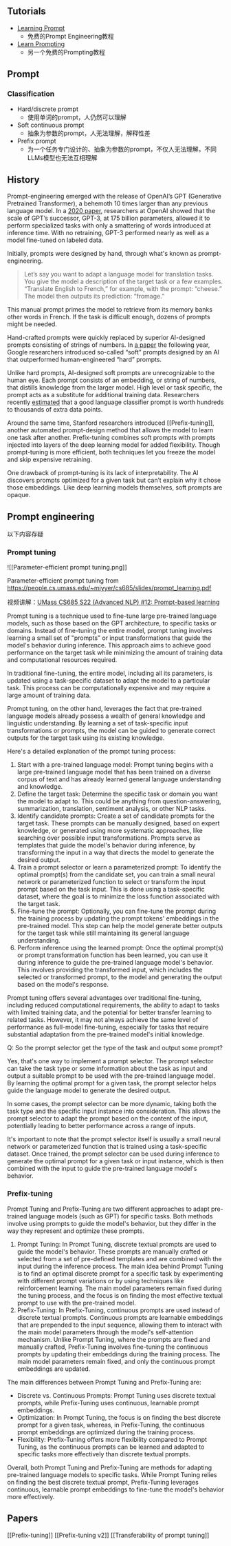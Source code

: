 ## Tutorials

- [Learning Prompt](https://learningprompt.wiki/)
	- 免费的Prompt Engineering教程
- [Learn Prompting](https://learnprompting.org/)
	- 另一个免费的Prompting教程

## Prompt

### Classification

- Hard/discrete prompt
	- 使用单词的prompt，人仍然可以理解
- Soft continuous prompt
	- 抽象为参数的prompt，人无法理解，解释性差
- Prefix prompt
	- 为一个任务专门设计的、抽象为参数的prompt，不仅人无法理解，不同LLMs模型也无法互相理解

## History

Prompt-engineering emerged with the release of OpenAI’s GPT (Generative Pretrained Transformer), a behemoth 10 times larger than any previous language model. In a [2020 paper](https://papers.nips.cc/paper/2020/hash/1457c0d6bfcb4967418bfb8ac142f64a-Abstract.html), researchers at OpenAI showed that the scale of GPT’s successor, GPT-3, at 175 billion parameters, allowed it to perform specialized tasks with only a smattering of words introduced at inference time. With no retraining, GPT-3 performed nearly as well as a model fine-tuned on labeled data.

Initially, prompts were designed by hand, through what's known as prompt-engineering. 

> Let’s say you want to adapt a language model for translation tasks. You give the model a description of the target task or a few examples. “Translate English to French,” for example, with the prompt: “cheese.” The model then outputs its prediction: “fromage.” 

This manual prompt primes the model to retrieve from its memory banks other words in French. If the task is difficult enough, dozens of prompts might be needed.

Hand-crafted prompts were quickly replaced by superior AI-designed prompts consisting of strings of numbers. In [a paper](https://aclanthology.org/2021.emnlp-main.243.pdf) the following year, Google researchers introduced so-called “soft” prompts designed by an AI that outperformed human-engineered “hard” prompts.

Unlike hard prompts, AI-designed soft prompts are unrecognizable to the human eye. Each prompt consists of an embedding, or string of numbers, that distills knowledge from the larger model. High level or task specific, the prompt acts as a substitute for additional training data. Researchers recently [estimated](https://aclanthology.org/2021.naacl-main.208.pdf) that a good language classifier prompt is worth hundreds to thousands of extra data points.

Around the same time, Stanford researchers introduced [[Prefix-tuning]], another automated prompt-design method that allows the model to learn one task after another. Prefix-tuning combines soft prompts with prompts injected into layers of the deep learning model for added flexibility. Though prompt-tuning is more efficient, both techniques let you freeze the model and skip expensive retraining.

One drawback of prompt-tuning is its lack of interpretability. The AI discovers prompts optimized for a given task but can’t explain why it chose those embeddings. Like deep learning models themselves, soft prompts are opaque.


## Prompt engineering

以下内容存疑

### Prompt tuning

![[Parameter-efficient prompt tuning.png]]

Parameter-efficient prompt tuning from https://people.cs.umass.edu/~miyyer/cs685/slides/prompt_learning.pdf

视频讲解：[UMass CS685 S22 (Advanced NLP) #12: Prompt-based learning](https://www.youtube.com/watch?v=8HwHGGb1zpQ)

Prompt tuning is a technique used to fine-tune large pre-trained language models, such as those based on the GPT architecture, to specific tasks or domains. Instead of fine-tuning the entire model, prompt tuning involves learning a small set of "prompts" or input transformations that guide the model's behavior during inference. This approach aims to achieve good performance on the target task while minimizing the amount of training data and computational resources required.

In traditional fine-tuning, the entire model, including all its parameters, is updated using a task-specific dataset to adapt the model to a particular task. This process can be computationally expensive and may require a large amount of training data.

Prompt tuning, on the other hand, leverages the fact that pre-trained language models already possess a wealth of general knowledge and linguistic understanding. By learning a set of task-specific input transformations or prompts, the model can be guided to generate correct outputs for the target task using its existing knowledge.

Here's a detailed explanation of the prompt tuning process:

1.  Start with a pre-trained language model: Prompt tuning begins with a large pre-trained language model that has been trained on a diverse corpus of text and has already learned general language understanding and knowledge.
2.  Define the target task: Determine the specific task or domain you want the model to adapt to. This could be anything from question-answering, summarization, translation, sentiment analysis, or other NLP tasks.
3.  Identify candidate prompts: Create a set of candidate prompts for the target task. These prompts can be manually designed, based on expert knowledge, or generated using more systematic approaches, like searching over possible input transformations. Prompts serve as templates that guide the model's behavior during inference, by transforming the input in a way that directs the model to generate the desired output.
4.  Train a prompt selector or learn a parameterized prompt: To identify the optimal prompt(s) from the candidate set, you can train a small neural network or parameterized function to select or transform the input prompt based on the task input. This is done using a task-specific dataset, where the goal is to minimize the loss function associated with the target task.
5.  Fine-tune the prompt: Optionally, you can fine-tune the prompt during the training process by updating the prompt tokens' embeddings in the pre-trained model. This step can help the model generate better outputs for the target task while still maintaining its general language understanding.
6.  Perform inference using the learned prompt: Once the optimal prompt(s) or prompt transformation function has been learned, you can use it during inference to guide the pre-trained language model's behavior. This involves providing the transformed input, which includes the selected or transformed prompt, to the model and generating the output based on the model's response.

Prompt tuning offers several advantages over traditional fine-tuning, including reduced computational requirements, the ability to adapt to tasks with limited training data, and the potential for better transfer learning to related tasks. However, it may not always achieve the same level of performance as full-model fine-tuning, especially for tasks that require substantial adaptation from the pre-trained model's initial knowledge.

Q: So the prompt selector get the type of the task and output some prompt?

Yes, that's one way to implement a prompt selector. The prompt selector can take the task type or some information about the task as input and output a suitable prompt to be used with the pre-trained language model. By learning the optimal prompt for a given task, the prompt selector helps guide the language model to generate the desired output.

In some cases, the prompt selector can be more dynamic, taking both the task type and the specific input instance into consideration. This allows the prompt selector to adapt the prompt based on the content of the input, potentially leading to better performance across a range of inputs.

It's important to note that the prompt selector itself is usually a small neural network or parameterized function that is trained using a task-specific dataset. Once trained, the prompt selector can be used during inference to generate the optimal prompt for a given task or input instance, which is then combined with the input to guide the pre-trained language model's behavior.

### Prefix-tuning

Prompt Tuning and Prefix-Tuning are two different approaches to adapt pre-trained language models (such as GPT) for specific tasks. Both methods involve using prompts to guide the model's behavior, but they differ in the way they represent and optimize these prompts.

1.  Prompt Tuning: In Prompt Tuning, discrete textual prompts are used to guide the model's behavior. These prompts are manually crafted or selected from a set of pre-defined templates and are combined with the input during the inference process. The main idea behind Prompt Tuning is to find an optimal discrete prompt for a specific task by experimenting with different prompt variations or by using techniques like reinforcement learning. The main model parameters remain fixed during the tuning process, and the focus is on finding the most effective textual prompt to use with the pre-trained model.
2.  Prefix-Tuning: In Prefix-Tuning, continuous prompts are used instead of discrete textual prompts. Continuous prompts are learnable embeddings that are prepended to the input sequence, allowing them to interact with the main model parameters through the model's self-attention mechanism. Unlike Prompt Tuning, where the prompts are fixed and manually crafted, Prefix-Tuning involves fine-tuning the continuous prompts by updating their embeddings during the training process. The main model parameters remain fixed, and only the continuous prompt embeddings are updated.

The main differences between Prompt Tuning and Prefix-Tuning are:

-   Discrete vs. Continuous Prompts: Prompt Tuning uses discrete textual prompts, while Prefix-Tuning uses continuous, learnable prompt embeddings.
-   Optimization: In Prompt Tuning, the focus is on finding the best discrete prompt for a given task, whereas, in Prefix-Tuning, the continuous prompt embeddings are optimized during the training process.
-   Flexibility: Prefix-Tuning offers more flexibility compared to Prompt Tuning, as the continuous prompts can be learned and adapted to specific tasks more effectively than discrete textual prompts.

Overall, both Prompt Tuning and Prefix-Tuning are methods for adapting pre-trained language models to specific tasks. While Prompt Tuning relies on finding the best discrete textual prompt, Prefix-Tuning leverages continuous, learnable prompt embeddings to fine-tune the model's behavior more effectively.


## Papers

[[Prefix-tuning]]
[[Prefix-tuning v2]]
[[Transferability of prompt tuning]]


